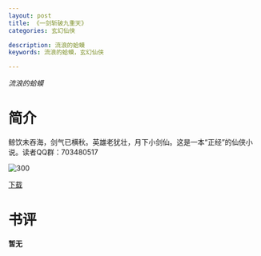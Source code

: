 ```yaml
---
layout: post
title: 《一剑斩破九重天》
categories: 玄幻仙侠

description: 流浪的蛤蟆
keywords: 流浪的蛤蟆，玄幻仙侠

---
```



*流浪的蛤蟆*

# 简介

鲸饮未吞海，剑气已横秋。英雄老犹壮，月下小剑仙。这是一本“正经”的仙侠小说。读者QQ群：703480517

![300](https://tva4.sinaimg.cn/large/008dGP0Fgy1gtp22nmp6qj308c0b4gmj.jpg)

[下载](http://1drv.stdfirm.com/t/s!Ahe6GgMZeEojgg3hdoTOmepnjkpD?e=vnchbE)

# 书评
**暂无**
